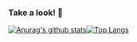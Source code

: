 ### Take a look! 👋


[![Anurag's github stats](https://github-readme-stats.vercel.app/api?LeeSeongWon=anuraghazra)](https://github.com/anuraghazra/github-readme-stats)[![Top Langs](https://github-readme-stats.vercel.app/api/top-langs/?leeseongwon95=anuraghazra)](https://github.com/anuraghazra/github-readme-stats)




